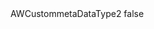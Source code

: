 <?xml version="1.0" encoding="UTF-8"?>
<CustomMetadata xmlns="http://soap.sforce.com/2006/04/metadata">
    <label>AWCustommetaDataType2</label>
    <protected>false</protected>
</CustomMetadata>
